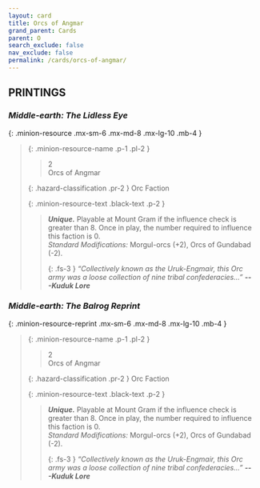 ```yaml
---
layout: card
title: Orcs of Angmar
grand_parent: Cards
parent: O
search_exclude: false
nav_exclude: false
permalink: /cards/orcs-of-angmar/
---
```


## PRINTINGS


### _Middle-earth: The Lidless Eye_

{: .minion-resource .mx-sm-6 .mx-md-8 .mx-lg-10 .mb-4 }
> {: .minion-resource-name .p-1 .pl-2 }
> > <div class="hazard-mp">2</div>
> > <div class="card-name">Orcs of Angmar</div>
>
> {: .hazard-classification .pr-2 }
> Orc Faction
>
> {: .minion-resource-text .black-text .p-2 }
> > _**Unique.**_ Playable at Mount Gram if the influence check is greater than 8. Once in play, the number required to influence this faction is 0. <br>_Standard Modifications:_ Morgul-orcs (+2), Orcs of Gundabad (-2). 
> > 
> > {: .fs-3 } 
> > _“Collectively known as  the Uruk-Engmair, this Orc army was a loose collection of nine tribal confederacies...”_ ***---&#65279;Kuduk Lore***  
> 

### _Middle-earth: The Balrog Reprint_

{: .minion-resource-reprint .mx-sm-6 .mx-md-8 .mx-lg-10 .mb-4 }
> {: .minion-resource-name .p-1 .pl-2 }
> > <div class="hazard-mp">2</div>
> > <div class="card-name">Orcs of Angmar</div>
>
> {: .hazard-classification .pr-2 }
> Orc Faction
>
> {: .minion-resource-text .black-text .p-2 }
> > _**Unique.**_ Playable at Mount Gram if the influence check is greater than 8. Once in play, the number required to influence this faction is 0. <br>_Standard Modifications:_ Morgul-orcs (+2), Orcs of Gundabad (-2). 
> > 
> > {: .fs-3 } 
> > _“Collectively known as  the Uruk-Engmair, this Orc army was a loose collection of nine tribal confederacies...”_ ***---&#65279;Kuduk Lore***  
> 
